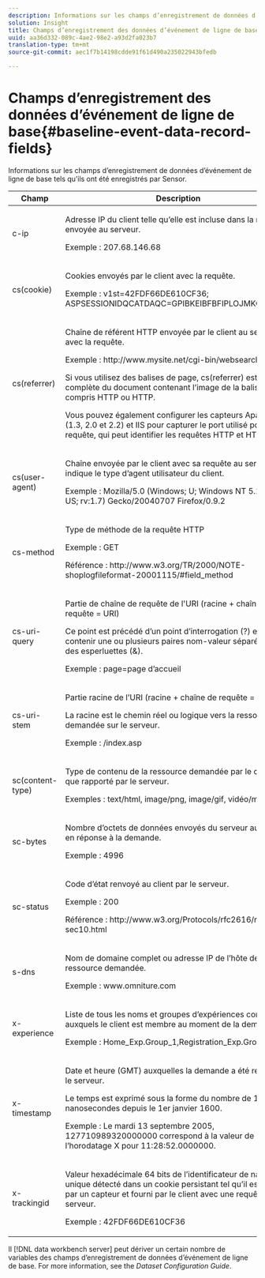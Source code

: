 ```yaml
---
description: Informations sur les champs d’enregistrement de données d’événement de ligne de base tels qu’ils ont été enregistrés par Sensor.
solution: Insight
title: Champs d’enregistrement des données d’événement de ligne de base
uuid: aa36d332-089c-4ae2-98e2-a93d2fa023b7
translation-type: tm+mt
source-git-commit: aec1f7b14198cdde91f61d490a235022943bfedb

---
```



# Champs d’enregistrement des données d’événement de ligne de base{#baseline-event-data-record-fields}

Informations sur les champs d’enregistrement de données d’événement de ligne de base tels qu’ils ont été enregistrés par Sensor.

<table id="table_E29606BB010E4DB48C463979B7BEC769"> 
 <thead> 
  <tr> 
   <th colname="col1" class="entry"> Champ </th> 
   <th colname="col2" class="entry"> Description </th> 
  </tr> 
 </thead>
 <tbody> 
  <tr> 
   <td colname="col1"> c-ip </td> 
   <td colname="col2"> <p>Adresse IP du client telle qu’elle est incluse dans la requête envoyée au serveur. </p> <p>Exemple : 207.68.146.68 </p> </td> 
  </tr> 
  <tr> 
   <td colname="col1"> cs(cookie) </td> 
   <td colname="col2"> <p>Cookies envoyés par le client avec la requête. </p> <p>Exemple : v1st=42FDF66DE610CF36; ASPSESSIONIDQCATDAQC=GPIBKEIBFBFIPLOJMKCAAEPM; </p> </td> 
  </tr> 
  <tr> 
   <td colname="col1"> cs(referrer) </td> 
   <td colname="col2"> <p>Chaîne de référent HTTP envoyée par le client au serveur avec la requête. </p> <p>Exemple : http://www.mysite.net/cgi-bin/websearch?qry </p> <p>Si vous utilisez des balises de page, cs(referrer) est l’URL complète du document contenant l’image de la balise, y compris HTTP ou HTTP. </p> <p>Vous pouvez également configurer les capteurs Apache (1.3, 2.0 et 2.2) et IIS pour capturer le port utilisé pour la requête, qui peut identifier les requêtes HTTP et HTTPS. </p> </td> 
  </tr> 
  <tr> 
   <td colname="col1"> cs(user-agent) </td> 
   <td colname="col2"> <p>Chaîne envoyée par le client avec sa requête au serveur qui indique le type d’agent utilisateur du client. </p> <p>Exemple : Mozilla/5.0 (Windows; U; Windows NT 5.1; en-US; rv:1.7) Gecko/20040707 Firefox/0.9.2 </p> </td> 
  </tr> 
  <tr> 
   <td colname="col1"> cs-method </td> 
   <td colname="col2"> <p>Type de méthode de la requête HTTP </p> <p>Exemple : GET </p> <p>Référence : http://www.w3.org/TR/2000/NOTE-shoplogfileformat-20001115/#field_method </p> </td> 
  </tr> 
  <tr> 
   <td colname="col1"> cs-uri-query </td> 
   <td colname="col2"> <p>Partie de chaîne de requête de l'URI (racine + chaîne de requête = URI) </p> <p>Ce point est précédé d’un point d’interrogation (?) et peut contenir une ou plusieurs paires nom-valeur séparées par des esperluettes (&amp;). </p> <p>Exemple : page=page d’accueil </p> </td> 
  </tr> 
  <tr> 
   <td colname="col1"> cs-uri-stem </td> 
   <td colname="col2"> <p>Partie racine de l’URI (racine + chaîne de requête = URI) </p> <p>La racine est le chemin réel ou logique vers la ressource demandée sur le serveur. </p> <p>Exemple : /index.asp </p> </td> 
  </tr> 
  <tr> 
   <td colname="col1"> sc(content-type) </td> 
   <td colname="col2"> <p>Type de contenu de la ressource demandée par le client tel que rapporté par le serveur. </p> <p>Exemples : text/html, image/png, image/gif, vidéo/mpeg </p> </td> 
  </tr> 
  <tr> 
   <td colname="col1"> sc-bytes </td> 
   <td colname="col2"> <p>Nombre d’octets de données envoyés du serveur au client en réponse à la demande. </p> <p>Exemple : 4996 </p> </td> 
  </tr> 
  <tr> 
   <td colname="col1"> sc-status </td> 
   <td colname="col2"> <p>Code d’état renvoyé au client par le serveur. </p> <p>Exemple : 200 </p> <p>Référence : http://www.w3.org/Protocols/rfc2616/rfc2616-sec10.html </p> </td> 
  </tr> 
  <tr> 
   <td colname="col1"> s-dns </td> 
   <td colname="col2"> <p>Nom de domaine complet ou adresse IP de l’hôte de la ressource demandée. </p> <p>Exemple : www.omniture.com </p> </td> 
  </tr> 
  <tr> 
   <td colname="col1"> x-experience </td> 
   <td colname="col2"> <p>Liste de tous les noms et groupes d’expériences contrôlés auxquels le client est membre au moment de la demande. </p> <p>Exemple : Home_Exp.Group_1,Registration_Exp.Group_2 </p> </td> 
  </tr> 
  <tr> 
   <td colname="col1"> x-timestamp </td> 
   <td colname="col2"> <p>Date et heure (GMT) auxquelles la demande a été reçue par le serveur. </p> <p>Le temps est exprimé sous la forme du nombre de 100 nanosecondes depuis le 1er janvier 1600. </p> <p>Exemple : Le mardi 13 septembre 2005, 127710989320000000 correspond à la valeur de l’horodatage X pour 11:28:52.0000000. </p> </td> 
  </tr> 
  <tr> 
   <td colname="col1"> x-trackingid </td> 
   <td colname="col2"> <p>Valeur hexadécimale 64 bits de l’identificateur de navigateur unique détecté dans un cookie persistant tel qu’il est défini par un <span class="wintitle"> capteur </span> et fourni par le client avec une requête à un serveur. </p> <p>Exemple : 42FDF66DE610CF36 </p> </td> 
  </tr> 
 </tbody> 
</table>

Il [!DNL data workbench server] peut dériver un certain nombre de variables des champs d’enregistrement de données d’événement de ligne de base. For more information, see the *Dataset Configuration Guide*.
